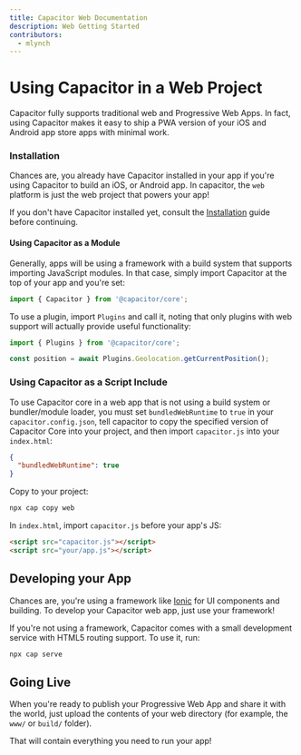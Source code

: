 ```yaml
---
title: Capacitor Web Documentation
description: Web Getting Started
contributors:
  - mlynch
---
```


# Using Capacitor in a Web Project

Capacitor fully supports traditional web and Progressive Web Apps. In fact, using Capacitor makes it easy to ship a PWA version of your iOS and Android app store apps with minimal work.

### Installation

Chances are, you already have Capacitor installed in your app if you're using Capacitor to build an iOS, or Android app. In capacitor, the `web` platform is just the web project that powers your app!

If you don't have Capacitor installed yet, consult the [Installation](/docs/getting-started/) guide before continuing.

#### Using Capacitor as a Module

Generally, apps will be using a framework with a build system that supports importing JavaScript modules. In that case,
simply import Capacitor at the top of your app and you're set:

```typescript
import { Capacitor } from '@capacitor/core';
```

To use a plugin, import `Plugins` and call it, noting that only plugins
with web support will actually provide useful functionality:

```typescript
import { Plugins } from '@capacitor/core';

const position = await Plugins.Geolocation.getCurrentPosition();
```

### Using Capacitor as a Script Include

To use Capacitor core in a web app that is not using a build system or bundler/module loader,
you must set `bundledWebRuntime` to `true` in your `capacitor.config.json`, tell capacitor to
copy the specified version of Capacitor Core into your project,
and then import `capacitor.js` into your `index.html`:

```json
{
  "bundledWebRuntime": true
}
```

Copy to your project:

```bash
npx cap copy web
```

In `index.html`, import `capacitor.js` before your app's JS:

```html
<script src="capacitor.js"></script>
<script src="your/app.js"></script>
```

## Developing your App

Chances are, you're using a framework like [Ionic](http://ionicframework.com/) for UI components and building. To develop
your Capacitor web app, just use your framework!

If you're not using a framework, Capacitor comes with a small development service with HTML5 routing support. To use it,
run:

```bash
npx cap serve
```

## Going Live

When you're ready to publish your Progressive Web App and share it with the world,
just upload the contents of your web directory (for example, the `www/` or `build/` folder).

That will contain everything you need to run your app!
